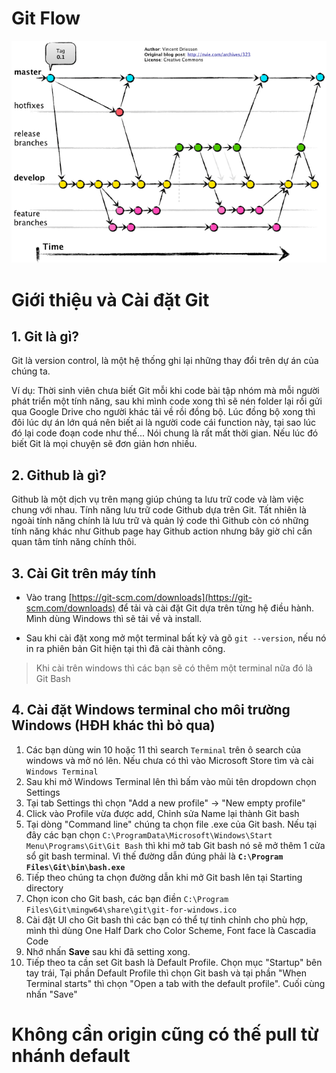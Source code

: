 # Git Flow

![Git flow](./gitflow.png)

# Giới thiệu và Cài đặt Git

## 1. Git là gì?

Git là version control, là một hệ thống ghi lại những thay đổi trên dự án của chúng ta.

Ví dụ: Thời sinh viên chưa biết Git mỗi khi code bài tập nhóm mà mỗi người phát triển một tính năng, sau khi mình code xong thì sẽ nén folder lại rồi gửi qua Google Drive cho người khác tải về rồi đồng bộ. Lúc đồng bộ xong thì đôi lúc dự án lớn quá nên biết ai là người code cái function này, tại sao lúc đó lại code đoạn code như thế... Nói chung là rất mất thời gian. Nếu lúc đó biết Git là mọi chuyện sẽ đơn giản hơn nhiều.

## 2. Github là gì?

Github là một dịch vụ trên mạng giúp chúng ta lưu trữ code và làm việc chung với nhau. Tính năng lưu trữ code Github dựa trên Git. Tất nhiên là ngoài tính năng chính là lưu trữ và quản lý code thì Github còn có những tính năng khác như Github page hay Github action nhưng bây giờ chỉ cần quan tâm tính năng chính thôi.

## 3. Cài Git trên máy tính

- Vào trang [https://git-scm.com/downloads](https://git-scm.com/downloads) để tải và cài đặt Git dựa trên từng hệ điều hành. Mình dùng Windows thì sẽ tải về và install.

- Sau khi cài đặt xong mở một terminal bất kỳ và gõ `git --version`, nếu nó in ra phiên bản Git hiện tại thì đã cài thành công.

> Khi cài trên windows thì các bạn sẽ có thêm một terminal nữa đó là Git Bash

## 4. Cài đặt Windows terminal cho môi trường Windows (HĐH khác thì bỏ qua)

1. Các bạn dùng win 10 hoặc 11 thì search `Terminal` trên ô search của windows và mở nó lên. Nếu chưa có thì vào Microsoft Store tìm và cài `Windows Terminal`
2. Sau khi mở Windows Terminal lên thì bấm vào mũi tên dropdown chọn Settings
3. Tại tab Settings thì chọn "Add a new profile" -> "New empty profile"
4. Click vào Profile vừa được add, Chỉnh sửa Name lại thành Git bash
5. Tại dòng "Command line" chúng ta chọn file .exe của Git bash. Nếu tại đây các bạn chọn `C:\ProgramData\Microsoft\Windows\Start Menu\Programs\Git\Git Bash` thì khi mở tab Git bash nó sẽ mở thêm 1 cửa sổ git bash terminal. Vì thế đường dẫn đúng phải là **`C:\Program Files\Git\bin\bash.exe`**
6. Tiếp theo chúng ta chọn đường dẫn khi mở Git bash lên tại Starting directory
7. Chọn icon cho Git bash, các bạn điền `C:\Program Files\Git\mingw64\share\git\git-for-windows.ico`
8. Cài đặt UI cho Git bash thì các bạn có thể tự tinh chỉnh cho phù hợp, mình thì dùng One Half Dark cho Color Scheme, Font face là Cascadia Code
9. Nhớ nhấn **Save** sau khi đã setting xong.
10. Tiếp theo ta cần set Git bash là Default Profile. Chọn mục "Startup" bên tay trái, Tại phần Default Profile thì chọn Git bash và tại phần "When Terminal starts" thì chọn "Open a tab with the default profile". Cuối cùng nhấn "Save"

# Không cần origin cũng có thế pull từ nhánh default
